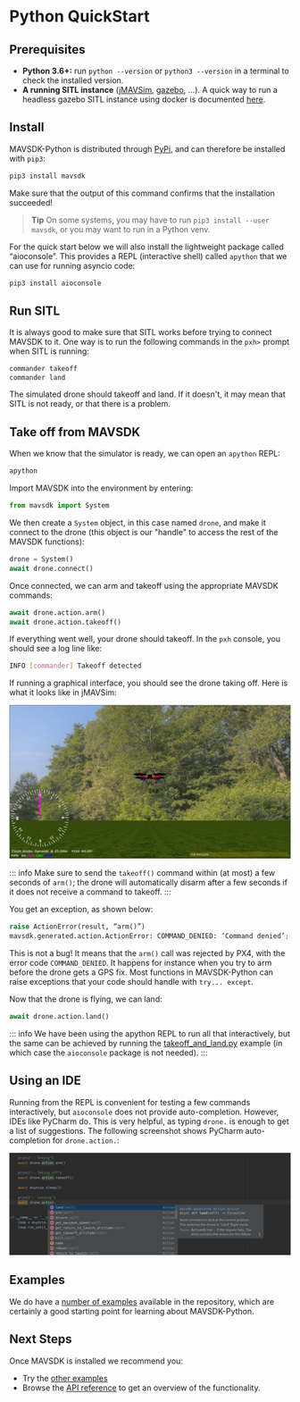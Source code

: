 # Python QuickStart

## Prerequisites

* __Python 3.6+:__ run `python --version` or `python3 --version` in a terminal to check the installed version.
* __A running SITL instance__ ([jMAVSim](https://docs.px4.io/master/en/simulation/jmavsim.html), [gazebo](https://docs.px4.io/master/en/simulation/gazebo.html), …).
  A quick way to run a headless gazebo SITL instance using docker is documented [here](https://github.com/jonasvautherin/px4-gazebo-headless).

## Install

MAVSDK-Python is distributed through [PyPi](https://pypi.org/project/mavsdk/), and can therefore be installed with `pip3`:

```sh
pip3 install mavsdk
```

Make sure that the output of this command confirms that the installation succeeded!

> **Tip** On some systems, you may have to run `pip3 install --user mavsdk`, or you may want to run in a Python venv.

For the quick start below we will also install the lightweight package called “aioconsole”.
This provides a REPL (interactive shell) called `apython` that we can use for running asyncio code:

```sh
pip3 install aioconsole
```

## Run SITL

It is always good to make sure that SITL works before trying to connect MAVSDK to it.
One way is to run the following commands in the `pxh>` prompt when SITL is running:

```
commander takeoff
commander land
```

The simulated drone should takeoff and land.
If it doesn't, it may mean that SITL is not ready, or that there is a problem.

## Take off from MAVSDK

When we know that the simulator is ready, we can open an `apython` REPL:
```sh
apython
```

Import MAVSDK into the environment by entering:
```python
from mavsdk import System
```

We then create a `System` object, in this case named `drone`, and make it connect to the drone (this object is our "handle" to access the rest of the MAVSDK functions):
```python
drone = System()
await drone.connect()
```

Once connected, we can arm and takeoff using the appropriate MAVSDK commands:

```python
await drone.action.arm()
await drone.action.takeoff()
```

If everything went well, your drone should takeoff.
In the `pxh` console, you should see a log line like:

```bash
INFO [commander] Takeoff detected
```

If running a graphical interface, you should see the drone taking off.
Here is what it looks like in jMAVSim:

![jMAVSim after a successful takeoff](../../assets/python/quickstart/jmavsim_takeoff.png)

::: info
Make sure to send the `takeoff()` command within (at most) a few seconds of `arm()`; the drone will automatically disarm after a few seconds if it does not receive a command to takeoff.
:::

You get an exception, as shown below:
```python
raise ActionError(result, “arm()”)
mavsdk.generated.action.ActionError: COMMAND_DENIED: ‘Command denied’; origin: arm(); params: ()
```

This is not a bug! It means that the `arm()` call was rejected by PX4, with the error code `COMMAND_DENIED`.
It happens for instance when you try to arm before the drone gets a GPS fix.
Most functions in MAVSDK-Python can raise exceptions that your code should handle with `try... except`.

Now that the drone is flying, we can land:

```python
await drone.action.land()
```

::: info
We have been using the apython REPL to run all that interactively, but the same can be achieved by running the [takeoff_and_land.py](https://github.com/mavlink/MAVSDK-Python/blob/master/examples/takeoff_and_land.py) example (in which case the `aioconsole` package is not needed).
:::

## Using an IDE

Running from the REPL is convenient for testing a few commands interactively, but `aioconsole` does not provide auto-completion.
However, IDEs like PyCharm do.
This is very helpful, as typing `drone.` is enough to get a list of suggestions.
The following screenshot shows PyCharm auto-completion for `drone.action.`:

![Auto-completion in PyCharm](../../assets/python/quickstart/mavsdk_pycharm.png)

## Examples

We do have a [number of examples](https://github.com/mavlink/MAVSDK-Python/tree/master/examples) available in the repository, which are certainly a good starting point for learning about MAVSDK-Python.

## Next Steps

Once MAVSDK is installed we recommend you:
- Try the [other examples](https://github.com/mavlink/MAVSDK-Python/tree/main/examples)
- Browse the [API reference](http://mavsdk-python-docs.s3-website.eu-central-1.amazonaws.com/) to get an overview of the functionality.
